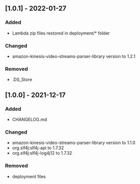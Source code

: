 ## [1.0.1] - 2022-01-27
### Added
- Lambda zip files restored in deployment/* folder 

### Changed
- amazon-kinesis-video-streams-parser-library version to 1.2.1 

### Removed
- .DS_Store 

## [1.0.0] - 2021-12-17
### Added
- CHANGELOG.md

### Changed
- amazon-kinesis-video-streams-parser-library version to 1.1.0
- org.slf4j:slf4j-api to 1.7.32
- org.slf4j:slf4j-log4j12 to 1.7.32

### Removed
- deployment files